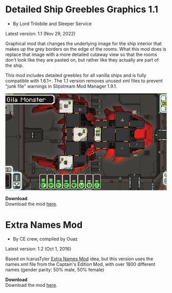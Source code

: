 # Detailed Ship Greebles Graphics 1.1

- By Lord Trilobite and Sleeper Service

Latest version: 1.1 (Nov 29, 2022)

Graphical mod that changes the underlying image for the ship interior that makes up the grey borders on the edge of the rooms.
What this mod does is replace that image with a more detailed cutaway view so that the rooms don't look like they are pasted on, but rather like they actually are part of the ship.

This mod includes detailed greebles for all vanilla ships and is fully compatible with 1.6.1+.
The 1.1 version removes unused xml files to prevent "junk file" warnings in Slipstream Mod Manager 1.9.1.

![ship_greebles](https://raw.githubusercontent.com/Ouaz/FTL-diversityMod/master/other/samples/ship_greebles.png)

**Download**  
Download the mod [here](https://github.com/Ouaz/FTL-diversityMod/raw/master/other/Detailed_Ship_Greebles_Graphics_1.1.ftl).

# Extra Names Mod

- By CE crew, compiled by Ouaz

Latest version: 1.2 (Oct 1, 2016)

Based on IcarusTyler [Extra Names Mod](https://www.subsetgames.com/forum/viewtopic.php?f=11&t=3293) idea, but this version uses the names.xml file from the Captain's Edition Mod, with over 1800 different names (gender parity: 50% male, 50% female)

**Download**  
Download the mod [here](https://github.com/Ouaz/FTL-diversityMod/raw/master/other/Extra_Names_Mod_1.2.ftl).

